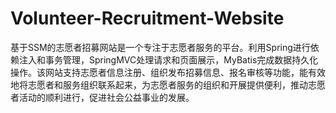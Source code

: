 # Volunteer-Recruitment-Website
基于SSM的志愿者招募网站是一个专注于志愿者服务的平台。利用Spring进行依赖注入和事务管理，SpringMVC处理请求和页面展示，MyBatis完成数据持久化操作。该网站支持志愿者信息注册、组织发布招募信息、报名审核等功能，能有效地将志愿者和服务组织联系起来，为志愿者服务的组织和开展提供便利，推动志愿者活动的顺利进行，促进社会公益事业的发展。
